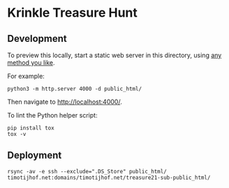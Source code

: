 # Krinkle Treasure Hunt

## Development

To preview this locally, start a static web server in this directory,
using [any method you like](https://gist.github.com/willurd/5720255).

For example:

```
python3 -m http.server 4000 -d public_html/
```

Then navigate to <http://localhost:4000/>.

To lint the Python helper script:

```
pip install tox
tox -v
```

## Deployment

<!--

Sync and potentially delete files on the remote.
(Make sure you get the remote right, including trailing slash in both paths,
as otherwise you might end up deleting everything there!)

-->

```
rsync -av -e ssh --exclude=".DS_Store" public_html/ timotijhof.net:domains/timotijhof.net/treasure21-sub-public_html/
```

